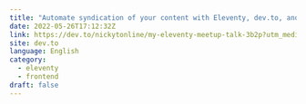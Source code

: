 ```yaml
---
title: "Automate syndication of your content with Eleventy, dev.to, and GitHub Actions"
date: 2022-05-26T17:12:32Z
link: https://dev.to/nickytonline/my-eleventy-meetup-talk-3b2p?utm_medium=RSS&utm_source=news.12bit.vn
site: dev.to
language: English
category:
  - eleventy
  - frontend
draft: false
---
```

